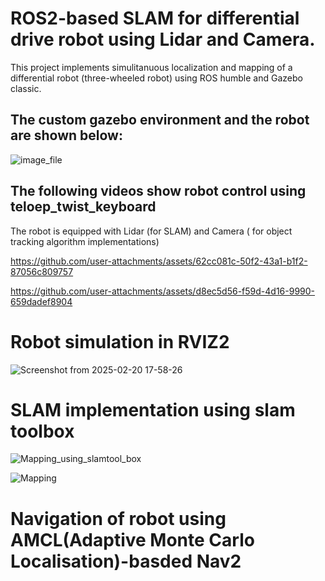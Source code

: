 # ROS2-based SLAM for differential drive robot using Lidar and Camera.
This project implements simulitanuous localization and mapping of a differential robot (three-wheeled robot) using ROS humble and Gazebo classic.
## The custom gazebo environment and the robot are shown below:
![image_file](https://github.com/user-attachments/assets/a9b36010-b449-4de6-9c35-a26cc6d595f9)

## The following videos show robot control using teloep_twist_keyboard
The robot is equipped with Lidar (for SLAM) and Camera ( for object tracking algorithm implementations)

https://github.com/user-attachments/assets/62cc081c-50f2-43a1-b1f2-87056c809757

https://github.com/user-attachments/assets/d8ec5d56-f59d-4d16-9990-659dadef8904

# Robot simulation in RVIZ2

![Screenshot from 2025-02-20 17-58-26](https://github.com/user-attachments/assets/1ebd2588-3e0c-4b57-873b-ed0ae0ef1f75)

# SLAM implementation using slam toolbox
![Mapping_using_slamtool_box](https://github.com/user-attachments/assets/fcb97273-3600-46ef-8050-5d3217d1bc52)

![Mapping](https://github.com/user-attachments/assets/5ea04e3f-1142-4dd2-81b7-2d6b746535ed)

 # Navigation of robot using AMCL(Adaptive Monte Carlo Localisation)-basded Nav2 

